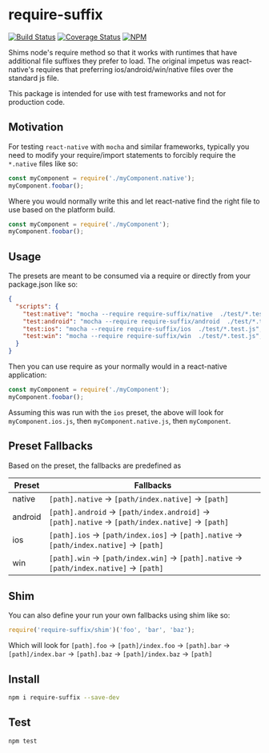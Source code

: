 # require-suffix
[![Build Status](https://travis-ci.org/godaddy/require-suffix.svg?branch=master)](https://travis-ci.org/godaddy/require-suffix) [![Coverage Status](https://coveralls.io/repos/github/godaddy/require-suffix/badge.svg?branch=master)](https://coveralls.io/github/godaddy/require-suffix?branch=master)
[![NPM](https://nodei.co/npm/require-suffix.png)](https://nodei.co/npm/require-suffix/)

Shims node's require method so that it works with runtimes that have additional
file suffixes they prefer to load. The original impetus was react-native's
requires that preferring ios/android/win/native files over the standard js file.

This package is intended for use with test frameworks and not for production code.

## Motivation
For testing `react-native` with `mocha` and similar frameworks, typically you
need to modify your require/import statements to forcibly require the
`*.native` files like so:

``` js
const myComponent = require('./myComponent.native');
myComponent.foobar();
```

Where you would normally write this and let react-native find the right file to
use based on the platform build.

``` js
const myComponent = require('./myComponent');
myComponent.foobar();
```

## Usage
The presets are meant to be consumed via a require or directly from your
package.json like so:

``` json
{
  "scripts": {
    "test:native": "mocha --require require-suffix/native  ./test/*.test.js",
    "test:android": "mocha --require require-suffix/android  ./test/*.test.js",
    "test:ios": "mocha --require require-suffix/ios  ./test/*.test.js",
    "test:win": "mocha --require require-suffix/win  ./test/*.test.js",
  }
}
```

Then you can use require as your normally would in a react-native application:
``` js
const myComponent = require('./myComponent');
myComponent.foobar();
```

Assuming this was run with the `ios` preset, the above will look for
`myComponent.ios.js`, then `myComponent.native.js`, then `myComponent`.

## Preset Fallbacks
Based on the preset, the fallbacks are predefined as 

| Preset | Fallbacks |
|--------|-----------|
| native | `[path].native` -> `[path/index.native]` -> `[path]` |
| android | `[path].android` -> `[path/index.android]` -> `[path].native` -> `[path/index.native]` -> `[path]` |
| ios | `[path].ios` -> `[path/index.ios]` -> `[path].native` -> `[path/index.native]` -> `[path]` |
| win | `[path].win` -> `[path/index.win]` -> `[path].native` -> `[path/index.native]` -> `[path]` |

## Shim
You can also define your run your own fallbacks using shim like so:

```js
require('require-suffix/shim')('foo', 'bar', 'baz');
```
Which will look for `[path].foo` -> `[path]/index.foo` -> `[path].bar` -> `[path]/index.bar` -> `[path].baz` -> `[path]/index.baz` -> `[path]`

## Install

```bash
npm i require-suffix --save-dev
```

## Test

```bash
npm test
```
